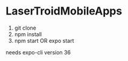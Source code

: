 # LaserTroidMobileApps
1) git clone
2) npm install 
3) npm start OR expo start

needs expo-cli version 36
